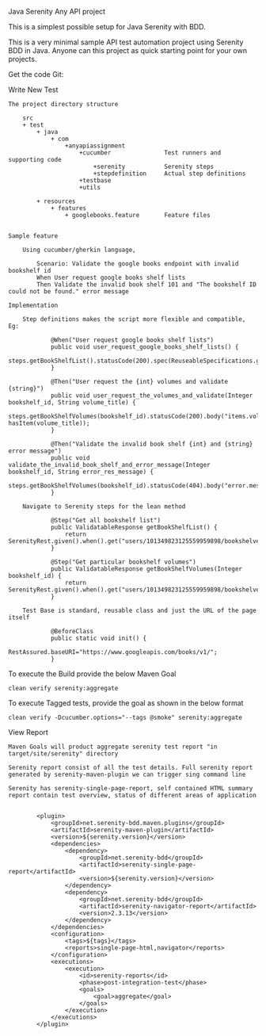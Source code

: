 Java Serenity Any API project

This is a simplest possible setup for Java Serenity with BDD.

This is a very minimal sample API test automation project using Serenity BDD in Java. Anyone can this project as quick starting point for your own projects.



Get the code
Git:


Write New Test

	The project directory structure
		
		src
		+ test
			+ java
				+ com
					+anyapiassignment
						+cucumber 				Test runners and supporting code
							+serenity			Serenity steps
							+stepdefinition		Actual step definitions
						+testbase					
						+utils
							
			+ resources
				+ features                  
					+ googlebooks.feature   	Feature files   


	Sample feature	
		
		Using cucumber/gherkin language,
			
			Scenario: Validate the google books endpoint with invalid bookshelf id
			When User request google books shelf lists
			Then Validate the invalid book shelf 101 and "The bookshelf ID could not be found." error message
			
	Implementation
	
		Step definitions makes the script more flexible and compatible, Eg:
		
				@When("User request google books shelf lists")
				public void user_request_google_books_shelf_lists() {
					steps.getBookShelfList().statusCode(200).spec(ReuseableSpecifications.getGenericResponseSpec()).log().all();	    		
				}

				@Then("User request the {int} volumes and validate {string}")
				public void user_request_the_volumes_and_validate(Integer bookshelf_id, String volume_title) {
					steps.getBookShelfVolumes(bookshelf_id).statusCode(200).body("items.volumeInfo.title", hasItem(volume_title));
				}
				
				@Then("Validate the invalid book shelf {int} and {string} error message")
				public void validate_the_invalid_book_shelf_and_error_message(Integer bookshelf_id, String error_res_message) {
					steps.getBookShelfVolumes(bookshelf_id).statusCode(404).body("error.message",equalTo(error_res_message));
				}
				
		Navigate to Serenity steps for the lean method
			
				@Step("Get all bookshelf list")
				public ValidatableResponse getBookShelfList() {
					return SerenityRest.given().when().get("users/101349823125559959898/bookshelves").then();
				}
				
				@Step("Get particular bookshelf volumes")
				public ValidatableResponse getBookShelfVolumes(Integer bookshelf_id) {
					return SerenityRest.given().when().get("users/101349823125559959898/bookshelves/"+bookshelf_id+"/volumes").then();
				}
				
		Test Base is standard, reusable class and just the URL of the page itself
		
				@BeforeClass
				public static void init() {
					RestAssured.baseURI="https://www.googleapis.com/books/v1/";
				}


To execute the Build provide the below Maven Goal

	clean verify serenity:aggregate

To execute Tagged tests, provide the goal as shown in the below format
	
	clean verify -Dcucumber.options="--tags @smoke" serenity:aggregate


View Report

	Maven Goals will product aggregate serenity test report "in target/site/serenity" directory
	
	Serenity report consist of all the test details. Full serenity report generated by serenity-maven-plugin we can trigger sing command line
	
	Serenity has serenity-single-page-report, self contained HTML summary report contain test overview, status of different areas of application
	
	
			<plugin>
				<groupId>net.serenity-bdd.maven.plugins</groupId>
				<artifactId>serenity-maven-plugin</artifactId>
				<version>${serenity.version}</version>
				<dependencies>
					<dependency>
						<groupId>net.serenity-bdd</groupId>
						<artifactId>serenity-single-page-report</artifactId>
						<version>${serenity.version}</version>
					</dependency>
					<dependency>
						<groupId>net.serenity-bdd</groupId>
						<artifactId>serenity-navigator-report</artifactId>
						<version>2.3.13</version>
					</dependency>
				</dependencies>
				<configuration>
					<tags>${tags}</tags>
					<reports>single-page-html,navigator</reports>
				</configuration>
				<executions>
					<execution>
						<id>serenity-reports</id>
						<phase>post-integration-test</phase>
						<goals>
							<goal>aggregate</goal>
						</goals>
					</execution>
				</executions>
			</plugin>
